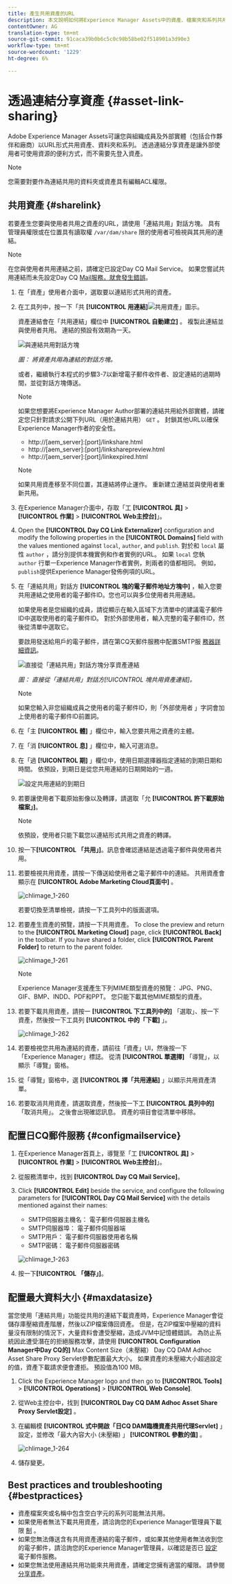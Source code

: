 ```yaml
---
title: 產生共用資產的URL
description: 本文說明如何將Experience Manager Assets中的資產、檔案夾和系列共用為外部方的URL。
contentOwner: AG
translation-type: tm+mt
source-git-commit: 91caca39b0b6c5c0c98b58be02f518901a3d90e3
workflow-type: tm+mt
source-wordcount: '1229'
ht-degree: 6%

---
```



# 透過連結分享資產 {#asset-link-sharing}

Adobe Experience Manager Assets可讓您與組織成員及外部實體（包括合作夥伴和廠商）以URL形式共用資產、資料夾和系列。 透過連結分享資產是讓外部使用者可使用資源的便利方式，而不需要先登入資產。

>[!NOTE]
>
>您需要對要作為連結共用的資料夾或資產具有編輯ACL權限。

## 共用資產 {#sharelink}

若要產生您要與使用者共用之資產的URL，請使用「連結共用」對話方塊。 具有管理員權限或在位置具有讀取權 `/var/dam/share` 限的使用者可檢視與其共用的連結。

>[!NOTE]
>
>在您與使用者共用連結之前，請確定已設定Day CQ Mail Service。 如果您嘗試共用連結而未先設定Day CQ [Mail服務，就會發生錯誤](/help/assets/link-sharing.md#configmailservice)。

1. 在「資產」使用者介面中，選取要以連結形式共用的資產。
1. 在工具列中，按一下「共 **[!UICONTROL 用連結]**![共用資產」圖示](assets/do-not-localize/assets_share.png)。

   資產連結會在「共用連結」欄位中 **[!UICONTROL 自動建立]** 。 複製此連結並與使用者共用。 連結的預設有效期為一天。

   ![與連結共用對話方塊](assets/Link-sharing-dialog-box.png)

   *圖： 將資產共用為連結的對話方塊。*

   或者，繼續執行本程式的步驟3-7以新增電子郵件收件者、設定連結的過期時間，並從對話方塊傳送。

   >[!NOTE]
   >
   >如果您想要將Experience Manager Author部署的連結共用給外部實體，請確定您只針對請求公開下列URL（用於連結共用） `GET` 。 封鎖其他URL以確保Experience Manager作者的安全性。
   >
   >* http://[aem_server]:[port]/linkshare.html
   >* http://[aem_server]:[port]/linksharepreview.html
   >* http://[aem_server]:[port]/linkexpired.html


   >[!NOTE]
   >
   >如果共用資產移至不同位置，其連結將停止運作。 重新建立連結並與使用者重新共用。

1. 在Experience Manager介面中，存取「工 **[!UICONTROL 具]** > **[!UICONTROL 作業]** > **[!UICONTROL Web主控台]**」。

1. Open the **[!UICONTROL Day CQ Link Externalizer]** configuration and modify the following properties in the **[!UICONTROL Domains]** field with the values mentioned against `local`, `author`, and `publish`. 對於和 `local` 屬性 `author` ，請分別提供本機實例和作者實例的URL。 如果 `local` 您執 `author` 行單一Experience Manager作者實例，則兩者的值都相同。 例如， `publish`提供Experience Manager發佈例項的URL。

1. 在「連結共用」對話方 **[!UICONTROL 塊的電子郵件地址方塊中]** ，輸入您要共用連結之使用者的電子郵件ID。您也可以與多位使用者共用連結。

   如果使用者是您組織的成員，請從顯示在輸入區域下方清單中的建議電子郵件ID中選取使用者的電子郵件ID。 對於外部使用者，輸入完整的電子郵件ID，然後從清單中選取它。

   要啟用發送給用戶的電子郵件，請在第CQ天郵件服務中配置SMTP服 [務器詳細資訊](#configmailservice)。

   ![直接從「連結共用」對話方塊分享資產連結](assets/Asset-Sharing-LinkShareDialog.png)

   *圖： 直接從「連結共用」對話方[!UICONTROL 塊共用資產連結]。*

   >[!NOTE]
   >
   >如果您輸入非您組織成員之使用者的電子郵件ID，則「外部使用者  」字詞會加上使用者的電子郵件ID前置詞。

1. 在「主 **[!UICONTROL 體]** 」欄位中，輸入您要共用之資產的主體。

1. 在「消 **[!UICONTROL 息]** 」欄位中，輸入可選消息。

1. 在「過 **[!UICONTROL 期]** 」欄位中，使用日期選擇器指定連結的到期日期和時間。 依預設，到期日是從您共用連結的日期開始的一週。

   ![設定共用連結的到期日](assets/Set-shared-link-expiration.png)

1. 若要讓使用者下載原始影像以及轉譯，請選取「允 **[!UICONTROL 許下載原始檔案」]**。

   >[!NOTE]
   >
   >依預設，使用者只能下載您以連結形式共用之資產的轉譯。

1. 按一下&#x200B;**[!UICONTROL 「共用」]**。訊息會確認連結是透過電子郵件與使用者共用。
1. 若要檢視共用資產，請按一下傳送給使用者之電子郵件中的連結。 共用資產會顯示在 **[!UICONTROL Adobe Marketing Cloud頁面中]** 。

   ![chlimage_1-260](assets/chlimage_1-545.png)

   若要切換至清單檢視，請按一下工具列中的版面選項。

1. 若要產生資產的預覽，請按一下共用資產。 To close the preview and return to the **[!UICONTROL Marketing Cloud]** page, click **[!UICONTROL Back]** in the toolbar. If you have shared a folder, click **[!UICONTROL Parent Folder]** to return to the parent folder.

   ![chlimage_1-261](assets/chlimage_1-546.png)

   >[!NOTE]
   >
   >Experience Manager支援產生下列MIME類型資產的預覽： JPG、PNG、GIF、BMP、INDD、PDF和PPT。 您只能下載其他MIME類型的資產。

1. 若要下載共用資產，請按一 **[!UICONTROL 下工具列中的]** 「選取」、按一下資產，然後按一下工具列 **[!UICONTROL 中的「下載]** 」。

   ![chlimage_1-262](assets/chlimage_1-547.png)

1. 若要檢視您共用為連結的資產，請前往「資產」UI，然後按一下「Experience Manager」標誌。 從清 **[!UICONTROL 單選擇]** 「導覽」，以顯示「導覽」窗格。
1. 從「導覽」窗格中，選 **[!UICONTROL 擇「共用連結]** 」以顯示共用資產清單。
1. 若要取消共用資產，請選取資產，然後按一下工 **[!UICONTROL 具列中的]** 「取消共用」。 之後會出現確認訊息。 資產的項目會從清單中移除。

## 配置日CQ郵件服務 {#configmailservice}

1. 在Experience Manager首頁上，導覽至「工 **[!UICONTROL 具]** > **[!UICONTROL 作業]** > **[!UICONTROL Web主控台]**」。
1. 從服務清單中，找到 **[!UICONTROL Day CQ Mail Service]**。
1. Click **[!UICONTROL Edit]** beside the service, and configure the following parameters for **[!UICONTROL Day CQ Mail Service]** with the details mentioned against their names:

   * SMTP伺服器主機名： 電子郵件伺服器主機名
   * SMTP伺服器埠： 電子郵件伺服器端
   * SMTP用戶： 電子郵件伺服器使用者名稱
   * SMTP密碼： 電子郵件伺服器密碼

   ![chlimage_1-263](assets/chlimage_1-548.png)

1. 按一下&#x200B;**[!UICONTROL 「儲存」]**。

## 配置最大資料大小 {#maxdatasize}

當您使用「連結共用」功能從共用的連結下載資產時，Experience Manager會從儲存庫壓縮資產階層，然後以ZIP檔案傳回資產。 但是，在ZIP檔案中壓縮的資料量沒有限制的情況下，大量資料會遭受壓縮，造成JVM中記憶體錯誤。 為防止系統因此遭受潛在的拒絕服務攻擊，請使用 **[!UICONTROL Configuration Manager中Day CQ的]** Max Content Size（未壓縮）  Day CQ DAM Adhoc Asset Share Proxy Servlet參數配置最大大小。 如果資產的未壓縮大小超過設定的值，資產下載請求便會遭拒。 預設值為100 MB。

1. Click the Experience Manager logo and then go to **[!UICONTROL Tools]** > **[!UICONTROL Operations]** > **[!UICONTROL Web Console]**.
1. 從Web主控台中，找到 **[!UICONTROL Day CQ DAM Adhoc Asset Share Proxy Servlet設定]** 。
1. 在編輯模 **[!UICONTROL 式中開啟「日CQ DAM臨機資產共用代理Servlet]** 」設定，並修改「最大內容大小 (未壓縮) 」 **[!UICONTROL 參數的值]** 。

   ![chlimage_1-264](assets/chlimage_1-549.png)

1. 儲存變更。

## Best practices and troubleshooting {#bestpractices}

* 資產檔案夾或名稱中包含空白字元的系列可能無法共用。
* 如果使用者無法下載共用資產，請洽詢您的Experience Manager管理員下載限 [制](#maxdatasize) 。
* 如果您無法傳送含有共用資產連結的電子郵件，或如果其他使用者無法收到您的電子郵件，請洽詢您的Experience Manager管理員，以確認是否已 [設定](#configmailservice) 電子郵件服務。
* 如果您無法使用連結共用功能來共用資產，請確定您擁有適當的權限。 請參閱 [分享資產](#sharelink)。
